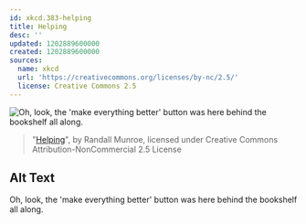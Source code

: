 ```yaml
---
id: xkcd.383-helping
title: Helping
desc: ''
updated: 1202889600000
created: 1202889600000
sources:
  name: xkcd
  url: 'https://creativecommons.org/licenses/by-nc/2.5/'
  license: Creative Commons 2.5
---
```

![Oh, look, the 'make everything better' button was here behind the bookshelf all along.](https://imgs.xkcd.com/comics/helping.png)
> "[Helping](https://xkcd.com/383/)", by Randall Munroe, licensed under Creative Commons Attribution-NonCommercial 2.5 License

## Alt Text
Oh, look, the 'make everything better' button was here behind the bookshelf all along.
